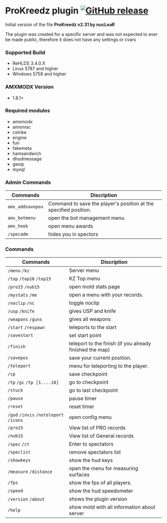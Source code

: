 # ProKreedz plugin  [![GitHub release](https://img.shields.io/github/release/michaelkheel/ProKreedz.svg)](https://github.com/MichaelKheel/ProKreedz/releases)
Initial version of the file **ProKreedz v2.31 by nucLeaR**

The plugin was created for a specific server and was not expected to ever be made public, therefore it does not have any settings or cvars

### Supported Build
* ReHLDS 3.4.0.X
* Linux 5787 and higher
* Windows 5758 and higher

### AMXMODX Version
* 1.8.1+

### Required modules
* amxmodx
* amxmisc
* cstrike
* engine
* fun
* fakemeta
* hamsandwich
* dhudmessage
* geoip
* mysql

### Admin Commands
Commands | Discription
--- | --- 
`amx_addsavepos` | Command to save the player's position at the specified position.
`amx_botmenu` | open the bot management menu
`amx_hook` | open menu awards
`/specadm` | hides you in spectors

### Commands
Commands | Discription
--- | --- 
 `/menu` `/kz` | Server menu
 `/top` `/top10` `/top15` | KZ Top menu
 `/pro15` `/nub15` | open motd stats page
 `/mystats` `/me` | open a menu with your records.
 `/noclip` `/nc` | toggle noclip
`/usp` `/knife` | gives USP and knife
`/weapons` `/guns` | gives all weapons
`/start` `/respawn` | teleports to the start
`/savestart` | set start point
`/finish` | teleport to the finish (if you already finished the map)
`/savepos` | save your current position.
`/teleport` | menu for teleporting to the player.
`/cp` | save checkpoint
`/tp` `/gc` `/tp [1....10]` | go to checkpoint
`/stuck` | go to last checkpoint
`/pause` | pause timer 
`/reset` | reset timer
`/god` `/invis` `/noteleport` `/icons` | open config menu
`/pro15` | View list of PRO records
`/nub15` | View list of General records
`/spec` `/ct` | Enter to spectators
`/speclist` | remove spectators list
`/showkeys` | show the hud keys
`/measure` `/distance` | open the menu for measuring surfaces
`/fps` | show the fps of all players.
`/speed` | show the hud speedometer
`/version` `/about` | shows the plugin version
`/help` | show motd with all information about server

